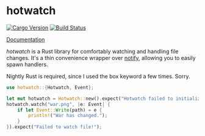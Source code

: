 # hotwatch

[![Cargo Version](http://meritbadge.herokuapp.com/hotwatch)](https://crates.io/crates/hotwatch)
[![Build Status](https://travis-ci.org/francesca64/hotwatch.svg?branch=master)](https://travis-ci.org/francesca64/hotwatch)

[Documentation](https://francesca64.github.io/hotwatch/docs/hotwatch)

*hotwatch* is a Rust library for comfortably watching and handling file changes. It's a thin convenience wrapper over [notify](https://github.com/passcod/notify), allowing you to easily spawn handlers.

Nightly Rust is required, since I used the box keyword a few times. Sorry.

```rust
use hotwatch::{Hotwatch, Event};

let mut hotwatch = Hotwatch::new().expect("Hotwatch failed to initialize.");
hotwatch.watch("war.png", |e: Event| {
    if let Event::Write(path) = e {
        println!("War has changed.");
    }
}).expect("Failed to watch file!");
```
